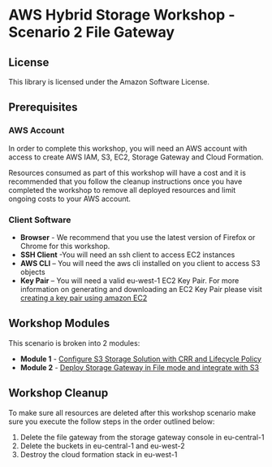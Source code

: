 # AWS Hybrid Storage Workshop - Scenario 2 File Gateway

## License

This library is licensed under the Amazon Software License.

## Prerequisites

### AWS Account

In order to complete this workshop, you will need an AWS account with access to create AWS IAM, S3, EC2, Storage Gateway and Cloud Formation.

Resources consumed as part of this workshop will have a cost and it is recommended that you follow the cleanup instructions once you have completed the workshop to remove all deployed resources and limit ongoing costs to your AWS account.

### Client Software

* **Browser** - We recommend that you use the latest version of Firefox or Chrome for this workshop.
* **SSH Client** -You will need an ssh client to access EC2 instances
* **AWS CLI** – You will need the aws cli installed on you client to access S3 objects
* **Key Pair** – You will need a valid eu-west-1 EC2 Key Pair. For more information on generating and downloading an EC2 Key Pair please visit [creating a key pair using amazon EC2](http://docs.aws.amazon.com/AWSEC2/latest/UserGuide/ec2-key-pairs.html#having-ec2-create-your-key-pair)

## Workshop Modules ###

This scenario is broken into 2 modules:

* **Module 1** - [Configure S3 Storage Solution with CRR and Lifecycle Policy](module-1/README.md)
* **Module 2** - [Deploy Storage Gateway in File mode and integrate with S3](module-2/README.md)

## Workshop Cleanup ###

To make sure all resources are deleted after this workshop scenario make sure you execute the follow steps in the order outlined below:

1. Delete the file gateway from the storage gateway console in eu-central-1
2. Delete the buckets in eu-central-1 and eu-west-2
3. Destroy the cloud formation stack in eu-west-1

